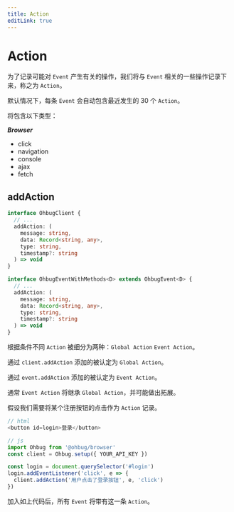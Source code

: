 ```yaml
---
title: Action
editLink: true
---
```


# Action

为了记录可能对 `Event` 产生有关的操作，我们将与 `Event` 相关的一些操作记录下来，称之为 `Action`。

默认情况下，每条 `Event` 会自动包含最近发生的 30 个 `Action`。

将包含以下类型：

**_Browser_**

- click
- navigation
- console
- ajax
- fetch

## addAction

```typescript
interface OhbugClient {
  // ...
  addAction: (
    message: string,
    data: Record<string, any>,
    type: string,
    timestamp?: string
  ) => void
}

interface OhbugEventWithMethods<D> extends OhbugEvent<D> {
  // ...
  addAction: (
    message: string,
    data: Record<string, any>,
    type: string,
    timestamp?: string
  ) => void
}
```

根据条件不同 `Action` 被细分为两种：`Global Action` `Event Action`。

通过 `client.addAction` 添加的被认定为 `Global Action`。

通过 `event.addAction` 添加的被认定为 `Event Action`。

通常 `Event Action` 将继承 `Global Action`，并可能做出拓展。

假设我们需要将某个注册按钮的点击作为 `Action` 记录。

```javascript
// html
<button id=login>登录</button>

// js
import Ohbug from '@ohbug/browser'
const client = Ohbug.setup({ YOUR_API_KEY })

const login = document.querySelector('#login')
login.addEventListener('click', e => {
  client.addAction('用户点击了登录按钮', e, 'click')
})
```

加入如上代码后，所有 `Event` 将带有这一条 `Action`。
